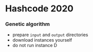 # Hashcode 2020
### Genetic algorithm
- prepare `input` and `output` directories
- download instances yourself
- do not run instance D